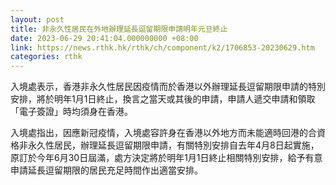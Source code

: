 ```yaml
---
layout: post
title: 非永久性居民在外地辦理延長逗留期限申請明年元旦終止
date: 2023-06-29 20:41:04.000000000 +08:00
link: https://news.rthk.hk/rthk/ch/component/k2/1706853-20230629.htm
categories: rthk
---
```


入境處表示，香港非永久性居民因疫情而於香港以外辦理延長逗留期限申請的特別安排，將於明年1月1日終止，換言之當天或其後的申請，申請人遞交申請和領取「電子簽證」時均須身在香港。

入境處指出，因應新冠疫情，入境處容許身在香港以外地方而未能適時回港的合資格非永久性居民，辦理延長逗留期限申請，有關特別安排自去年4月8日起實施，原訂於今年6月30日屆滿，處方決定將於明年1月1日終止相關特別安排，給予有意申請延長逗留期限的居民充足時間作出適當安排。
